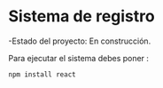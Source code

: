 <h1>Sistema de registro</h1>

-Estado del proyecto: En construcción.

Para ejecutar el sistema debes poner :

```npm install react```
